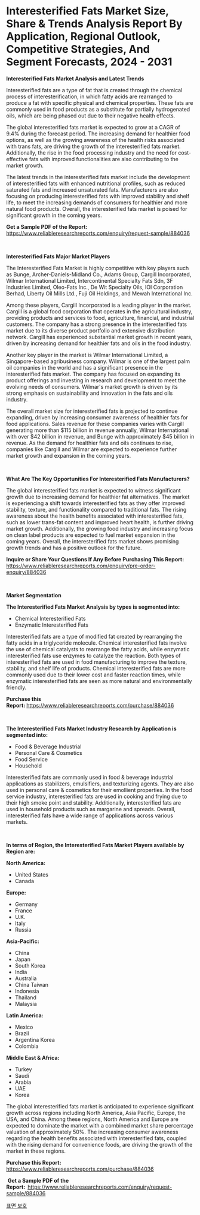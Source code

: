 <p><h1>Interesterified Fats Market Size, Share & Trends Analysis Report By Application, Regional Outlook, Competitive Strategies, And Segment Forecasts, 2024 - 2031</h1></p><p><strong>Interesterified Fats Market Analysis and Latest Trends</strong></p>
<p><p>Interesterified fats are a type of fat that is created through the chemical process of interesterification, in which fatty acids are rearranged to produce a fat with specific physical and chemical properties. These fats are commonly used in food products as a substitute for partially hydrogenated oils, which are being phased out due to their negative health effects.</p><p>The global interesterified fats market is expected to grow at a CAGR of 9.4% during the forecast period. The increasing demand for healthier food options, as well as the growing awareness of the health risks associated with trans fats, are driving the growth of the interesterified fats market. Additionally, the rise in the food processing industry and the need for cost-effective fats with improved functionalities are also contributing to the market growth.</p><p>The latest trends in the interesterified fats market include the development of interesterified fats with enhanced nutritional profiles, such as reduced saturated fats and increased unsaturated fats. Manufacturers are also focusing on producing interesterified fats with improved stability and shelf life, to meet the increasing demands of consumers for healthier and more natural food products. Overall, the interesterified fats market is poised for significant growth in the coming years.</p></p>
<p><strong>Get a Sample PDF of the Report:&nbsp;</strong> <a href="https://www.reliableresearchreports.com/enquiry/request-sample/884036">https://www.reliableresearchreports.com/enquiry/request-sample/884036</a></p>
<p>&nbsp;</p>
<p><strong>Interesterified Fats Major Market Players</strong></p>
<p><p>The Interesterified Fats Market is highly competitive with key players such as Bunge, Archer-Daniels-Midland Co., Adams Group, Cargill Incorporated, Wilmar International Limited, Intercontinental Specialty Fats Sdn, 3F Industries Limited, Oleo-Fats Inc., De Wit Specialty Oils, IOI Corporation Berhad, Liberty Oil Mills Ltd., Fuji Oil Holdings, and Mewah International Inc.</p><p>Among these players, Cargill Incorporated is a leading player in the market. Cargill is a global food corporation that operates in the agricultural industry, providing products and services to food, agriculture, financial, and industrial customers. The company has a strong presence in the interesterified fats market due to its diverse product portfolio and extensive distribution network. Cargill has experienced substantial market growth in recent years, driven by increasing demand for healthier fats and oils in the food industry.</p><p>Another key player in the market is Wilmar International Limited, a Singapore-based agribusiness company. Wilmar is one of the largest palm oil companies in the world and has a significant presence in the interesterified fats market. The company has focused on expanding its product offerings and investing in research and development to meet the evolving needs of consumers. Wilmar's market growth is driven by its strong emphasis on sustainability and innovation in the fats and oils industry.</p><p>The overall market size for interesterified fats is projected to continue expanding, driven by increasing consumer awareness of healthier fats for food applications. Sales revenue for these companies varies with Cargill generating more than $115 billion in revenue annually, Wilmar International with over $42 billion in revenue, and Bunge with approximately $45 billion in revenue. As the demand for healthier fats and oils continues to rise, companies like Cargill and Wilmar are expected to experience further market growth and expansion in the coming years.</p></p>
<p>&nbsp;</p>
<p><strong>What Are The Key Opportunities For Interesterified Fats Manufacturers?</strong></p>
<p><p>The global interesterified fats market is expected to witness significant growth due to increasing demand for healthier fat alternatives. The market is experiencing a shift towards interesterified fats as they offer improved stability, texture, and functionality compared to traditional fats. The rising awareness about the health benefits associated with interesterified fats, such as lower trans-fat content and improved heart health, is further driving market growth. Additionally, the growing food industry and increasing focus on clean label products are expected to fuel market expansion in the coming years. Overall, the interesterified fats market shows promising growth trends and has a positive outlook for the future.</p></p>
<p><strong>Inquire or Share Your Questions If Any Before Purchasing This Report:</strong> <a href="https://www.reliableresearchreports.com/enquiry/pre-order-enquiry/884036">https://www.reliableresearchreports.com/enquiry/pre-order-enquiry/884036</a></p>
<p>&nbsp;</p>
<p><strong>Market Segmentation</strong></p>
<p><strong>The Interesterified Fats Market Analysis by types is segmented into:</strong></p>
<p><ul><li>Chemical Interesterified Fats</li><li>Enzymatic Interesterified Fats</li></ul></p>
<p><p>Interesterified fats are a type of modified fat created by rearranging the fatty acids in a triglyceride molecule. Chemical interesterified fats involve the use of chemical catalysts to rearrange the fatty acids, while enzymatic interesterified fats use enzymes to catalyze the reaction. Both types of interesterified fats are used in food manufacturing to improve the texture, stability, and shelf life of products. Chemical interesterified fats are more commonly used due to their lower cost and faster reaction times, while enzymatic interesterified fats are seen as more natural and environmentally friendly.</p></p>
<p><strong>Purchase this Report:&nbsp;</strong><a href="https://www.reliableresearchreports.com/purchase/884036">https://www.reliableresearchreports.com/purchase/884036</a></p>
<p>&nbsp;</p>
<p><strong>The Interesterified Fats Market Industry Research by Application is segmented into:</strong></p>
<p><ul><li>Food & Beverage Industrial</li><li>Personal Care & Cosmetics</li><li>Food Service</li><li>Household</li></ul></p>
<p><p>Interesterified fats are commonly used in food & beverage industrial applications as stabilizers, emulsifiers, and texturizing agents. They are also used in personal care & cosmetics for their emollient properties. In the food service industry, interesterified fats are used in cooking and frying due to their high smoke point and stability. Additionally, interesterified fats are used in household products such as margarine and spreads. Overall, interesterified fats have a wide range of applications across various markets.</p></p>
<p>&nbsp;</p>
<p><strong>In terms of Region, the Interesterified Fats Market Players available by Region are:</strong></p>
<p>
    <p> <strong> North America: </strong>
        <ul>
            <li>United States</li>
            <li>Canada</li>
        </ul>
        </p> 
    <p> <strong> Europe: </strong>
        <ul>
            <li>Germany</li>
            <li>France</li>
            <li>U.K.</li>
            <li>Italy</li>
            <li>Russia</li>
        </ul>
        </p> 
    <p> <strong> Asia-Pacific: </strong>
        <ul>
            <li>China</li>
            <li>Japan</li>
            <li>South Korea</li>
            <li>India</li>
            <li>Australia</li>
            <li>China Taiwan</li>
            <li>Indonesia</li>
            <li>Thailand</li>
            <li>Malaysia</li>
        </ul>
        </p> 
    <p> <strong> Latin America: </strong>
        <ul>
            <li>Mexico</li>
            <li>Brazil</li>
            <li>Argentina Korea</li>
            <li>Colombia</li>
        </ul>
        </p> 
    <p> <strong> Middle East & Africa: </strong>
        <ul>
            <li>Turkey</li>
            <li>Saudi</li>
            <li>Arabia</li>
            <li>UAE</li>
            <li>Korea</li>
        </ul>
    </p>
    </p>
<p><p>The global interesterified fats market is anticipated to experience significant growth across regions including North America, Asia Pacific, Europe, the USA, and China. Among these regions, North America and Europe are expected to dominate the market with a combined market share percentage valuation of approximately 50%. The increasing consumer awareness regarding the health benefits associated with interesterified fats, coupled with the rising demand for convenience foods, are driving the growth of the market in these regions.</p></p>
<p><strong>Purchase this Report: </strong><a href="https://www.reliableresearchreports.com/purchase/884036">https://www.reliableresearchreports.com/purchase/884036</a></p>
<p>&nbsp;<strong>Get a Sample PDF of the Report:&nbsp;&nbsp;</strong><a href="https://www.reliableresearchreports.com/enquiry/request-sample/884036">https://www.reliableresearchreports.com/enquiry/request-sample/884036</a></p>
<p><strong></strong></p>
<p><p><a href="https://github.com/vdhdwjyp90142/Market-Research-Report-List-1/blob/main/200756916179.md">표면 보호</a></p></p>